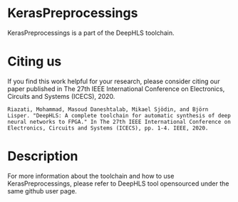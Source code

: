# KerasPreprocessings
KerasPreprocessings is a part of the DeepHLS toolchain.

# Citing us
If you find this work helpful for your research, please consider citing our paper published in The 27th IEEE International Conference on Electronics, Circuits and Systems (ICECS), 2020.

```
Riazati, Mohammad, Masoud Daneshtalab, Mikael Sjödin, and Björn Lisper. "DeepHLS: A complete toolchain for automatic synthesis of deep neural networks to FPGA." In The 27th IEEE International Conference on Electronics, Circuits and Systems (ICECS), pp. 1-4. IEEE, 2020.
```

# Description
For more information about the toolchain and how to use KerasPreprocessings, please refer to DeepHLS tool opensourced under the same github user page.

